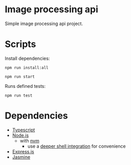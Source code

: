 # Image processing api

Simple image processing api project.

# Scripts

Install dependencies:

```
npm run install:all
```

```
npm run start
```

Runs defined tests:

```
npm run test
```

# Dependencies

- [Typescript](https://www.typescriptlang.org/docs/)
- [Node.js](https://nodejs.dev/)
  - with [nvm](https://github.com/nvm-sh/nvm)
    - use a [deeper shell integration](https://github.com/nvm-sh/nvm#zsh) for convenience
- [Express.js](https://expressjs.com/)
- [Jasmine](https://jasmine.github.io/pages/docs_home.html)
